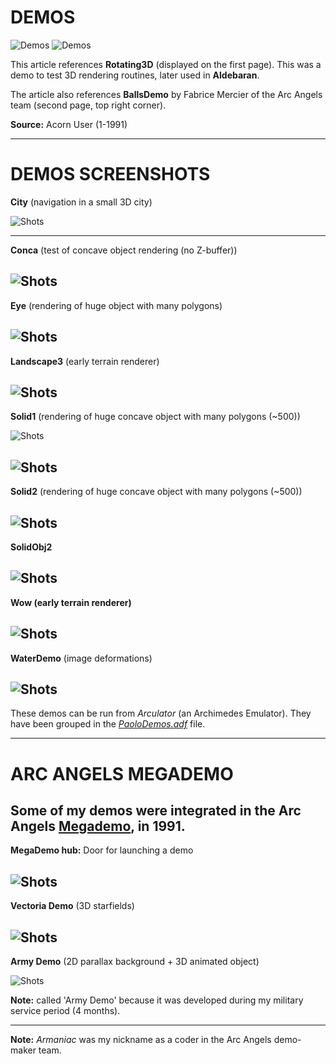 # DEMOS

![Demos](Demos1.jpg)
![Demos](Demos2.jpg)

This article references **Rotating3D** (displayed on the first page). This was a demo to test 3D rendering routines, later used in **Aldebaran**.

The article also references **BallsDemo** by Fabrice Mercier of the Arc Angels team (second page, top right corner).

**Source:** Acorn User (1-1991)

---

# DEMOS SCREENSHOTS

**City** (navigation in a small 3D city)

![Shots](screenshots/Rotating3D/City.jpg)

---
**Conca** (test of concave object rendering (no Z-buffer))

![Shots](screenshots/Rotating3D/Conca.jpg)
---
**Eye** (rendering of huge object with many polygons)

![Shots](screenshots/Rotating3D/Eye.jpg)
---
**Landscape3** (early terrain renderer)

![Shots](screenshots/Rotating3D/Landscape3.jpg)
---
**Solid1**  (rendering of huge concave object with many polygons (~500))

![Shots](screenshots/Rotating3D/Solid1.jpg)

![Shots](screenshots/Rotating3D/Solid1b.jpg)
---
**Solid2** (rendering of huge concave object with many polygons (~500))

![Shots](screenshots/Rotating3D/Solid2.jpg)
---
**SolidObj2**

![Shots](screenshots/Rotating3D/SolidObj2.jpg)
---
**Wow (early terrain renderer)**

![Shots](screenshots/Rotating3D/wow.jpg)
---
**WaterDemo** (image deformations)

![Shots](screenshots/WaterDemo.jpg)
---

These demos can be run from _Arculator_ (an Archimedes Emulator). They have been grouped in the [_PaoloDemos.adf_](../../Demos/PaoloDemos.zip) file.


---

# ARC ANGELS MEGADEMO

Some of my demos were integrated in the Arc Angels [Megademo](../../Demos/MegaDemo.zip), in 1991.
---
**MegaDemo hub:** Door for launching a demo

![Shots](screenshots/ArcAngelsMegaDemo/Door.jpg)
---
**Vectoria Demo** (3D starfields)

![Shots](screenshots/ArcAngelsMegaDemo/VectoriaDemo.jpg)
---
**Army Demo** (2D parallax background + 3D animated object)

![Shots](screenshots/ArcAngelsMegaDemo/ArmyDemo.jpg)

**Note:** called 'Army Demo' because it was developed during my military service period (4 months).

---

**Note:** _Armaniac_ was my nickname as a coder in the Arc Angels demo-maker team.
